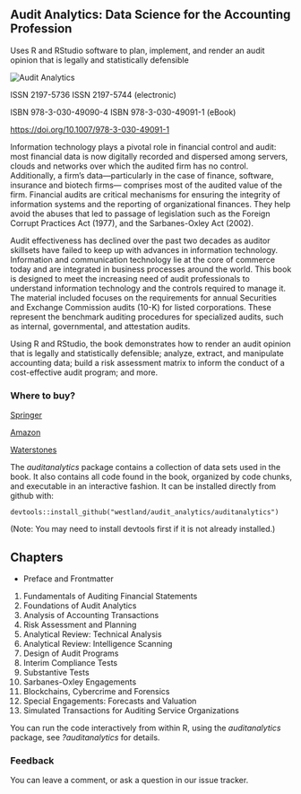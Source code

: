 ## Audit Analytics: Data Science for the Accounting Profession

Uses R and RStudio software to plan, implement, and render an audit opinion that is legally and statistically defensible

![Audit Analytics](https://images-na.ssl-images-amazon.com/images/I/41SRfppKIyL._SX328_BO1,204,203,200_.jpg)

ISSN 2197-5736 ISSN 2197-5744 (electronic) 

ISBN 978-3-030-49090-4 ISBN 978-3-030-49091-1 (eBook) 

https://doi.org/10.1007/978-3-030-49091-1


Information technology plays a pivotal role in financial control and audit: most financial data is now digitally recorded and dispersed among servers, clouds and networks over which the audited firm has no control. Additionally, a firm’s data—particularly in the case of finance, software, insurance and biotech firms— comprises most of the audited value of the firm. Financial audits are critical mechanisms for ensuring the integrity of information systems and the reporting of organizational finances. They help avoid the abuses that led to passage of legislation such as the Foreign Corrupt Practices Act (1977), and the Sarbanes-Oxley Act (2002).

Audit effectiveness has declined over the past two decades as auditor skillsets have failed to keep up with advances in information technology. Information and communication technology lie at the core of commerce today and are integrated in business processes around the world. This book is designed to meet the increasing need of audit professionals to understand information technology and the controls required to manage it. The material included focuses on the requirements for annual Securities and Exchange Commission audits (10-K) for listed corporations. These represent the benchmark auditing procedures for specialized audits, such as internal, governmental, and attestation audits.

Using R and RStudio, the book demonstrates how to render an audit opinion that is legally and statistically defensible; analyze, extract, and manipulate accounting data; build a risk assessment matrix to inform the conduct of a cost-effective audit program; and more.


### Where to buy?

[Springer](https://www.springer.com/gp/book/9783030490904)

[Amazon](https://www.amazon.com/Audit-Analytics-Science-Accounting-Profession/dp/3030490904/ref=sr_1_5?dchild=1&keywords=westland+audit+analytics&qid=1599767034&sr=8-5)

[Waterstones](https://www.waterstones.com/book/audit-analytics/j-christopher-westland//9783030490904)

The _auditanalytics_ package contains a collection of data sets used in the book. It also contains all code found in the book, organized by code chunks, and executable in an interactive fashion. It can be installed directly from github with:

```
devtools::install_github("westland/audit_analytics/auditanalytics")
```
(Note: You may need to install devtools first if it is not already installed.)

## Chapters

- Preface and Frontmatter
1. Fundamentals of Auditing Financial Statements
1. Foundations of Audit Analytics
1. Analysis of Accounting Transactions
1. Risk Assessment and Planning
1. Analytical Review: Technical Analysis
1. Analytical Review: Intelligence Scanning
1. Design of Audit Programs
1. Interim Compliance Tests
1. Substantive Tests
1. Sarbanes-Oxley Engagements
1. Blockchains, Cybercrime and Forensics
1. Special Engagements: Forecasts and Valuation
1. Simulated Transactions for Auditing Service Organizations


You can run the code interactively from within R, using the _auditanalytics_ package, see _?auditanalytics_ for details.

### Feedback

You can leave a comment, or ask a question in our issue tracker.





